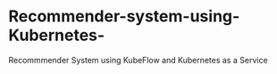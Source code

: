 # Recommender-system-using-Kubernetes-
Recommmender System using KubeFlow and Kubernetes as a Service
